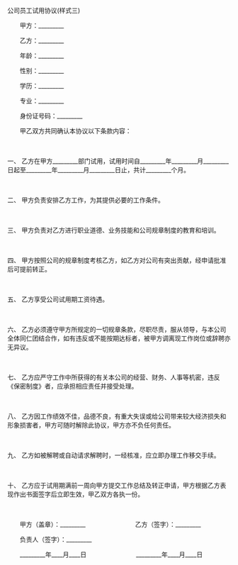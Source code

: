 



公司员工试用协议(样式三)



 

　　甲方：_________　　

　　乙方：_________

　　年龄：_________

　　性别：_________

　　学历：_________

　　专业：_________

　　身份证号码：_________　　

　　甲乙双方共同确认本协议以下条款内容：

　　

一、
乙方在甲方_________部门试用，试用时间自_________年_________月_________日起至_________年_________月_________日止，共计_________个月。

　　

二、
甲方负责安排乙方工作，为其提供必要的工作条件。

　　

三、
甲方负责对乙方进行职业道德、业务技能和公司规章制度的教育和培训。

　　

四、
甲方按照公司的规章制度考核乙方，如乙方对公司有突出贡献，经申请批准后可提前转正。

　　

五、
乙方享受公司试用期工资待遇。

　　

六、
乙方必须遵守甲方所规定的一切规章条款，尽职尽责，服从领导，与本公司全体同仁团结合作，如有违反或不能按期达标者，被甲方调离现工作岗位或辞聘亦无异议。

　　

七、
乙方应严守工作中所获得的有关本公司的经营、财务、人事等机密，违反《保密制度》者，应承担相应责任并接受处理。

　　

八、
乙方因工作绩效不佳，品德不良，有重大失误或给公司带来较大经济损失和形象损害者，甲方可随时解除此协议，甲方亦不负任何责任。

　　

九、
乙方如被解聘或自动请求解聘时，一经核准，应立即办理工作移交手续。

　　

十、
乙方应于试用期满前一周向甲方提交工作总结及转正申请，甲方根据乙方表现作出书面签字后立即生效，甲乙双方各执一份。

　　　　

　　甲方（盖章）：_________　　　　　　　　乙方（签字）：_________　　

　　负责人（签字）：_________　　

　　_________年____月____日　　　　　　　　_________年____月____日